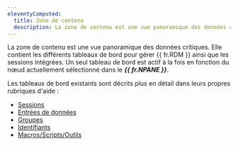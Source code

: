 ```yaml
---
eleventyComputed:
  title: Zone de contenu
  description: La zone de contenu est une vue panoramique des données critiques. Elle contient les différents tableaux de bord pour gérer {{ fr.RDM }} ainsi que les sessions intégrées.
---
```

La zone de contenu est une vue panoramique des données critiques. Elle contient les différents tableaux de bord pour gérer {{ fr.RDM }} ainsi que les sessions intégrées. Un seul tableau de bord est actif à la fois en fonction du nœud actuellement sélectionné dans le ***{{ fr.NPANE }}***.  

Les tableaux de bord existants sont décrits plus en détail dans leurs propres rubriques d'aide :  

* [Sessions](/fr/rdm/mac/user-interface/content-area/dashboard/session/) 
* [Entrées de données](/fr/rdm/mac/user-interface/content-area/dashboard/information/) 
* [Groupes](/fr/rdm/mac/user-interface/content-area/dashboard/folder/) 
* [Identifiants](/fr/rdm/mac/user-interface/content-area/dashboard/credentials/) 
* [Macros/Scripts/Outils](/fr/rdm/mac/user-interface/content-area/dashboard/dashboard-tabs/macros-scripts-tools/) 
